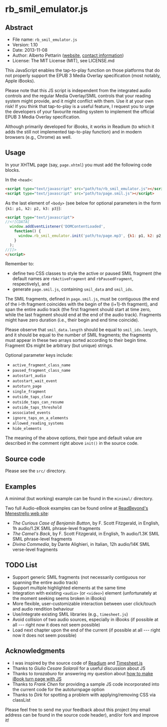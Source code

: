 # rb_smil_emulator.js 

## Abstract

* File name: `rb_smil_emulator.js`
* Version: 1.10
* Date: 2013-11-08
* Author: Alberto Pettarin ([website](http://www.albertopettarin.it/), [contact information](http://www.albertopettarin.it/contact.html))
* License: The MIT License (MIT), see LICENSE.md

This JavaScript enables the tap-to-play function on those platforms
that do not properly support the EPUB 3 Media Overlay specification
(most notably, Apple iBooks).

Please note that this JS script is independent from the integrated audio controls
and the regular Media Overlay/SMIL controls that your reading system might provide,
and it might conflict with them.
Use it at your own risk!
If you think that tap-to-play is a useful feature,
I request you to urge the developers of your favourite reading system to implement
the official EPUB 3 Media Overlay specification.

Although primarily developed for iBooks, it works in Readium
(to which it adds the still not implemented tap-to-play function)
and in modern browsers (e.g., Chrome) as well.


## Usage

In your XHTML page (say, `page.xhtml`) you must add the following code blocks.

In the `<head>`:
```HTML
<script type="text/javascript" src="path/to/rb_smil_emulator.js"></script>
<script type="text/javascript" src="path/to/page.smil.js"></script>
```

As the last element of `<body>`
(see below for optional parameters in the form `{k1: p1, k2: p2, k3: p3}`):
```HTML
<script type="text/javascript">
//<![CDATA[
  window.addEventListener('DOMContentLoaded', 
    function() {
      window.rb_smil_emulator.init('path/to/page.mp3', {k1: p1, k2: p2, k3: p3});
    }
  );
//]]>
</script>
```

Remember to:
* define two CSS classes to style the active or paused SMIL fragment
(the default names are `rbActiveFragment` and `rbPausedFragment`, respectively), and
* generate `page.smil.js`, containing `smil_data` and `smil_ids`.

The SMIL fragments, defined in `page.smil.js`,
must be contiguous
(the end of the i-th fragment coincides with
the begin of the (i+1)-th fragment),
and span the entire audio track
(the first fragment should start at time zero,
while the last fragment should end
at the end of the audio track).
Fragments might have zero duration
(i.e., their begin and end time coincide).

Please observe that `smil_data.length`
should be equal to `smil_ids.length`,
and it should be equal to the number of SMIL fragments;
the fragments must appear in these two arrays
sorted according to their begin time.
Fragment IDs might be arbitrary (but unique) strings.

Optional parameter keys include:
* `active_fragment_class_name`
* `paused_fragment_class_name`
* `autostart_audio`
* `autostart_wait_event`
* `autoturn_page`
* `single_fragment`
* `outside_taps_clear`
* `outside_taps_can_resume`
* `outside_taps_threshold`
* `associated_events`
* `ignore_taps_on_a_elements`
* `allowed_reading_systems`
* `hide_elements`

The meaning of the above options, their type and default value
are described in the comment right above `init()` in the source code.


## Source code

Please see the `src/` directory.


## Examples

A minimal (but working) example can be found in the `minimal/` directory.

Two full Audio-eBook examples can be found online at [ReadBeyond's Menestrello web site](https://readbeyond.it/menestrello/#download):
* _The Curious Case of Benjamin Button_, by F. Scott Fitzgerald, in English, 1h audio/1.2K SMIL phrase-level fragments
* _The Camel's Back_, by F. Scott Fitzgerald, in English, 1h audio/1.3K SMIL SMIL phrase-level fragments
* _Divina Commedia_, by Dante Alighieri, in Italian, 12h audio/14K SMIL verse-level fragments


## TODO List

* Support generic SMIL fragments (not necessarily contiguous nor spanning the entire audio track)
* Support multiple highlighted elements at the same time
* Integration with existing `<audio>` (or `<video>`) element (unfortunately at the moment seeking seems broken in iBooks)
* More flexible, user-customizable interaction between user click/touch and audio rendition behaviour
* Use/integrate existing SMIL libraries (e.g., `timesheet.js`)
* Avoid collision of two audio sources, especially in iBooks (if possible at all --- right now it does not seem possible)
* Load next chapter upon the end of the current (if possible at all --- right now it does not seem possible)


## Acknowledgments

* I was inspired by the source code of [Readium](http://readium.org/) and [Timesheet.js](http://wam.inrialpes.fr/timesheets/)
* Thanks to _Giulio Cesare Solaroli_ for a useful discussion about JS
* Thanks to _torazaburo_ for answering my question about [how to make iBook turn page with JS](http://stackoverflow.com/questions/16922631/make-ibooks-turn-page-in-reflow-mode-with-javascript-embedded-in-the-displayed)
* Thanks to _Frank Chen_ for providing a sample JS code incorporated into the current code for the autoturnpage option
* Thanks to _Dirk_ for spotting a problem with applying/removing CSS via classList

Please feel free to send me your feedback about this project
(my email address can be found in the source code header),
and/or fork and improve it!


